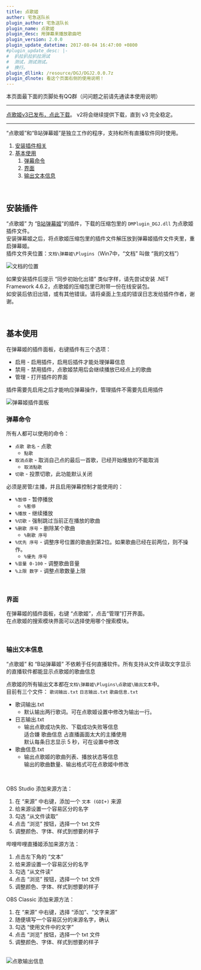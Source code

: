 ```yaml
---
title: 点歌姬
auther: 宅急送队长
plugin_author: 宅急送队长
plugin_name: 点歌姬
plugin_desc: 用弹幕来播放歌曲吧
plugin_version: 2.0.0
plugin_update_datetime: 2017-08-04 16:47:00 +0800
#plugin_update_desc: |-
#  扒拉扒拉扒拉测试
#  测试，测试测试。
#  换行。
plugin_dllink: /resource/DGJ/DGJ2.0.0.7z
plugin_dlnote: 看这个页面右侧的使用说明！
---
```


本页面最下面的页脚处有QQ群（问问题之前请先通读本使用说明）

---

[点歌姬v3已发布，点此下载](/plugins/DGJv3)。 v2将会继续提供下载，直到 v3 完全稳定。

---

“点歌姬”和“B站弹幕姬”是独立工作的程序，支持和所有直播软件同时使用。

1. [安装插件相关](#install)
2. [基本使用](#usage)
    1. [弹幕命令](#usage_cmd)
    2. [界面](#usage_gui)
    3. [输出文本信息](#usage_output)
    
<!--3. [开发歌曲搜索模块](#dev)-->

<br/>

## <a name="install"></a>安装插件

“点歌姬” 为 “[B站弹幕姬](/)”的插件，下载的压缩包里的 `DMPlugin_DGJ.dll` 为点歌姬插件文件。  
安装弹幕姬之后，将点歌姬压缩包里的插件文件解压放到弹幕姬插件文件夹里，重启弹幕姬。  
插件文件夹位置：```文档\弹幕姬\Plugins```（Win7中，“文档” 叫做 “我的文档”）

<img class="shadow" src="/resource/DGJ/docu.png" alt="文档的位置" />

<br/>

如果安装插件后提示 “同步初始化出错” 类似字样，请先尝试安装 .NET Framework 4.6.2，点歌姬的压缩包里已附带一份在线安装包。  
如安装后依旧出错，或有其他错误。请将桌面上生成的错误日志发给插件作者，谢谢。

<br/>

## <a name="usage"></a>基本使用

在弹幕姬的插件面板，右键插件有三个选项：

- 启用 - 启用插件，启用后插件才能处理弹幕信息
- 禁用 - 禁用插件，点歌姬禁用后会继续播放已经点上的歌曲
- 管理 - 打开插件的界面

插件需要先启用之后才能响应弹幕操作，管理插件不需要先启用插件

<img class="shadow" src="/resource/DGJ/admin.png" alt="弹幕姬插件面板" />

<br/>

### <a name="usage_cmd"></a>弹幕命令

所有人都可以使用的命令：

- ```点歌 歌名``` - 点歌
  - ```點歌```
- ```取消点歌``` - 取消自己点的最后一首歌，已经开始播放的不能取消
  - ```取消點歌```
- ```切歌``` - 投票切歌，此功能默认关闭

必须是房管/主播，并且启用弹幕控制才能使用的：

- ```%暂停``` - 暂停播放
  - ```%暫停```
- ```%播放``` - 继续播放
- ```%切歌``` - 强制跳过当前正在播放的歌曲
- ```%删歌 序号``` - 删除某个歌曲
  - ```%刪歌 序号```
- ```%优先 序号``` - 调整序号位置的歌曲到第2位。如果歌曲已经在前两位，则不操作。
  - ```%優先 序号```
- ```%音量 0-100``` - 调整歌曲音量
- ```%上限 数字``` - 调整点歌数量上限

<!-- - ```%歌词``` - 开关是否搜索歌词 -->

<!--
一般情况下用不到的命令：

 ```%保存配置``` - 保存当前配置到文件
 ```%加载配置``` - 从文件重新加载配置
-->
<br/>

### <a name="usage_gui"></a>界面

在弹幕姬的插件面板，右键 “点歌姬”，点击“管理”打开界面。  
在点歌姬的搜索模块界面可以选择使用哪个搜索模块。

<br/>

### <a name="usage_output"></a>输出文本信息

“点歌姬” 和 “B站弹幕姬” 不依赖于任何直播软件。所有支持从文件读取文字显示的直播软件都能显示点歌姬的歌曲信息

点歌姬的所有输出文本都在```文档\弹幕姬\Plugins\点歌姬\输出文本```中。  
目前有三个文件： ```歌词输出.txt``` ```日志输出.txt``` ```歌曲信息.txt```  

- 歌词输出.txt
  - 默认输出两行歌词。可在点歌姬设置中修改为输出一行。
- 日志输出.txt
  - 输出点歌成功失败、下载成功失败等信息<br>适合嫌 歌曲信息 占直播画面太大的主播使用<br>默认每条日志显示 5 秒，可在设置中修改
- 歌曲信息.txt
  - 输出点歌姬的歌曲列表、播放状态等信息<br>输出的歌曲数量、输出格式可在点歌姬中修改

<br/>

OBS Studio 添加来源方法：

1. 在 “来源” 中右键，添加一个 `文本 (GDI+)` 来源
2. 给来源设置一个容易区分的名字
3. 勾选 “从文件读取”
4. 点击 “浏览” 按钮，选择一个 txt 文件
5. 调整颜色、字体、样式到想要的样子

哔哩哔哩直播姬添加来源方法：

1. 点击左下角的 “文本”
2. 给来源设置一个容易区分的名字
3. 勾选 “从文件读” 
4. 点击 “浏览” 按钮，选择一个 txt 文件
5. 调整颜色、字体、样式到想要的样子

OBS Classic 添加来源方法：

1. 在 “来源” 中右键，选择 “添加”、“文字来源”
2. 随便填写一个容易区分的来源名字，确认
3. 勾选 “使用文件中的文字”
4. 点击 “浏览” 按钮，选择一个 txt 文件
5. 调整颜色、字体、样式到想要的样子

<br/>

<img class="shadow" src="/resource/DGJ/obss.png" alt="点歌输出信息" />

<br/>

<!--
开发，不存在的


## <a name="dev"></a>**面向开发者-开发歌曲搜索模块**

### 基本开发方法：

1. VS 中新建一个 C# 类库工程，引用 DMPlugin_DGJ.dll
2. 新建一个 public 类，继承```SongsSearchModule```类
3. 在构造函数中调用setInfo(搜索模块名字, 作者名字, 联系方式, 版本号, 介绍, 是否支持歌词);
4. ```Override Search```方法，三个参数分别为点歌人名字、搜索关键词、是否需要歌词。返回```SongItem```，```SongItem.init(this, 歌名, 歌曲ID, 点歌人名字, 歌手数组, 下载地址, 歌词);``` 如没有搜索到歌曲请返回null
5. 如需搜索模块负责歌曲文件的下载（不能使用 http/https 下载的情况），请设置 ```_HandleDownload = true;```，然后重写```Download(SongItem item)```方法。在```Download```方法中将```item.DownloadURL```下载到```item.FilePath```的位置。此处将只在由本搜索模块搜索的歌曲下载时调用。请在此处注意**不要卡死**，务必做好超时取消的功能。下载成功返回0，下载失败返回1
6. 如果需要有设置界面，请设置 ```_NeedSettings = true; ```然后重写```Setting()```方法。一般情况下不建议带设置/GUI，请只在必须时使用。启用设置的情况下，在点歌姬的搜索模块界面右键搜索模块时会多出一个 “设置” 选项

<br/>

### 注：

- **以上所有方法均会在不同线程调用，请注意线程同步和UI操作**
- 如需 XML 注释文件请私聊我（其实感觉也用不到，东西不多）
- namespace 和 class 名没有要求
- 同一个项目允许创建多个搜索模块，点歌姬会依次加载
- 如果某个搜索模块在构造函数出错，点歌姬会跳过，继续加载同文件中其他的搜索模块（如果有多个搜索模块的话）
- 点歌姬搜索模块的后缀是 gem，本质只是**DLL重命名**（手动滑稽），因为比较方便小白用户描述
- 点歌姬将只加载曲源文件夹中的 gem 文件。
- 如需解析 Json，请使用弹幕姬中已经自带了的```Newtonsoft.Json```

<br/>

### 示例：

```csharp
using DMPlugin_DGJ;
using System;
using System.Text;

namespace Example
{
    public class ExampleModule : SongsSearchModule
    {
        public ExampleModule()
        {
            setInfo("搜索模块名字", "作者名字", "联系方式", "版本号", "搜索模块说明", 是否支持歌词);
            // 是否支持歌词仅用作显示，不影响调用Search时传入的参数
            // 联系方式会在搜索模块抛出错误时使用
            // setInfo只有第一次调用时有效
            
            // 使用Log输出日志和弹幕，MianPluginVersion为点歌姬的版本号
            Log($"点歌姬 {MianPluginVersion} 加载搜索模块 {ModuleName} 成功！", true);
            
            // 其他内容可在 Visual Studio 的对象浏览器中查看
        }

        protected override SongItem Search(string username, string str, bool needLyric = false)
        {
            // 在此处进行歌曲搜索解析操作
            if (false)
            { // 搜索成功的情况
                return SongItem.init(this, "歌名", "歌曲ID", username, "歌手数组", "下载地址", "歌词(可选)", "歌曲说明(可选，暂时没有使用)");
                // 请不要对username进行任何变动
                // 无歌词请返回String.Ematy
            } else { // 搜索失败的情况
                Log("搜索失败的原因"); // 可选，但是尽量输出
                return null; // null代表没搜到
            }
        }
    }
}
```
-->
